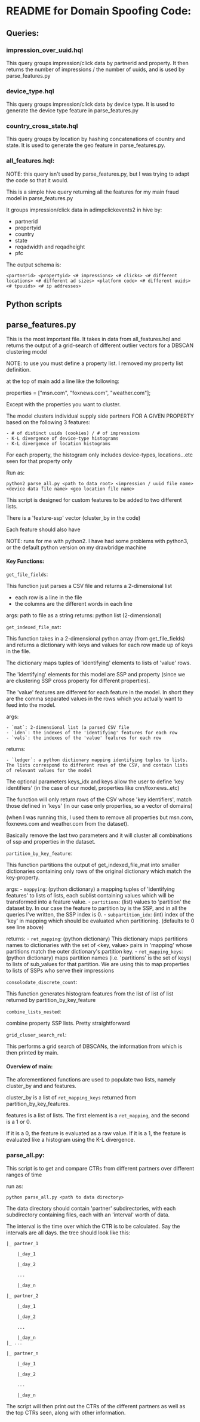 # README for Domain Spoofing Code:

## Queries:

### impression_over_uuid.hql

This query groups impression/click data by partnerid and property. It then returns the number of impressions / the number of uuids, and is used by parse_features.py 

### device_type.hql

This query groups impression/click data by device type. It is used to generate the device type feature in parse_features.py 

### country_cross_state.hql

This query groups by location by hashing concatenations of country and state. It is used to generate the geo feature in parse_features.py. 

### all_features.hql:

NOTE: this query isn't used by parse_features.py, but I was trying to adapt the code so that it would.

This is a simple hive query returning all the features for my main fraud model in parse_features.py

It groups impression/click data in adimpclickevents2 in hive by:

- partnerid
- propertyid
- country
- state
- reqadwidth and reqadheight <ad size>
- pfc

The output schema is:

```<partnerid> <propertyid> <# impressions> <# clicks> <# different locations> <# different ad sizes> <platform code> <# different uuids> <# tpuuids> <# ip addresses>```


## Python scripts

## parse_features.py

This is the most important file. It takes in data from all_features.hql and returns the output of a grid-search of different outlier vectors for a DBSCAN clustering model

NOTE: to use you must define a property list. I removed my property list definition.

at the top of main add a line like the following:

properties = ["msn.com", "foxnews.com", "weather.com"];

Except with the properties you want to cluster.

The model clusters individual supply side partners FOR A GIVEN PROPERTY based on the following 3 features:

    - # of distinct uuids (cookies) / # of impressions
    - K-L divergence of device-type histograms
    - K-L divergence of location histograms

For each property, the histogram only includes device-types, locations...etc seen for that property only

Run as:

```python2 parse_all.py <path to data root> <impression / uuid file name> <device data file name> <geo location file name>```

This script is designed for custom features to be added to two different lists.

There is a 'feature-ssp' vector (cluster_by in the code)

Each feature should also have  

NOTE: runs for me with python2. I have had some problems with python3, or the default python version on my drawbridge machine


#### Key Functions:

`get_file_fields`:

This function just parses a CSV file and returns a 2-dimensional list
- each row is a line in the file
- the columns are the different words in each line

args:
    path to file as a string
returns:
    python list (2-dimensional)

`get_indexed_file_mat`:

This function takes in a 2-dimensional python array (from get_file_fields) and returns a dictionary with keys and values for each row made up of keys in the file.

The dictionary maps tuples of 'identifying' elements to lists of 'value' rows.

The 'identifying' elements for this model are SSP and property (since we are clustering SSP cross property for different properties).

The 'value' features are different for each feature in the model. In short they are the comma separated values in the rows which you actually want to feed into the model.

args:

    - `mat`: 2-dimensional list (a parsed CSV file
    - `iden`: the indexes of the 'identifying' features for each row
    - `vals`: the indexes of the 'value' features for each row


returns:

    - `ledger`: a python dictionary mapping identifying tuples to lists. The lists correspond to different rows of the CSV, and contain lists of relevant values for the model

The optional parameters keys_idx and keys allow the user to define 'key identifiers' (in the case of our model, properties like cnn/foxnews..etc)

The function will only return rows of the CSV whose 'key identifiers', match those defined in 'keys' (in our case only properties, so a vector of domains)

(when I was running this, I used them to remove all properties but msn.com, foxnews.com and weather.com from the dataset).

Basically remove the last two parameters and it will cluster all combinations of ssp and properties in the dataset.

`partition_by_key_feature`:

This function partitions the output of get_indexed_file_mat into smaller dictionaries containing only rows of the original dictionary which match the key-property. 

args:
    - `mappying`: (python dictionary) a  mapping tuples of 'identifying features' to lists of lists, each sublist containing values which will be transformed into a feature value.
    - `partitions`: (list) values to 'partition' the dataset by. In our case the feature to partition by is the SSP, and in all the queries I've written, the SSP index is 0.
    - `subpartition_idx`: (int) index of the 'key' in mapping which should be evaluated when partitioning. (defaults to 0 see line above)

returns:
    - `ret_mapping`: (python dictionary) This dictionary maps partitions names to dictionaries with the set of <key, value> pairs in 'mapping' whose partitions match the outer dictionary's partition key. 
    - `ret_mapping_keys`: (python dictionary) maps partition names (i.e. 'partitions' is the set of keys) to lists of sub_values for that partition. We are using this to map properties to lists of SSPs who serve their impressions

`consolodate_discrete_count`:

This function generates histogram features from the list of list of list returned by partition_by_key_feature

`combine_lists_nested`:

combine property SSP lists. Pretty straightforward

`grid_cluser_search_rel`:

This performs a grid search of DBSCANs, the information from which is then printed by main.

#### Overview of main:

The aforementioned functions are used to populate two lists, namely cluster_by and and features.

cluster_by is a list of `ret_mapping_keys` returned from partition_by_key_features.

features is a list of lists. The first element is a `ret_mapping`, and the second is a 1 or 0.

If it is a 0, the feature is evaluated as a raw value. If it is a 1, the feature is evaluated like a histogram using the K-L divergence. 

### parse_all.py:

This script is to get and compare CTRs from different partners over different ranges of time

run as: 

```python parse_all.py <path to data directory>```

The data directory should contain 'partner' subdirectories, with each subdirectory containing files, each with an 'interval' worth of data.

The interval is the time over which the CTR is to be calculated. Say the intervals are all days. the tree should look like this:

<root>
    
    |_ partner_1

        |_day_1

        |_day_2

        ... 

        |_day_n

    |_ partner_2

        |_day_1

        |_day_2

        ... 

        |_day_n
    |_ ...

    |_ partner_n

        |_day_1

        |_day_2

        ... 

        |_day_n
     
The script will then print out the CTRs of the different partners as well as the top CTRs seen, along with other information.

